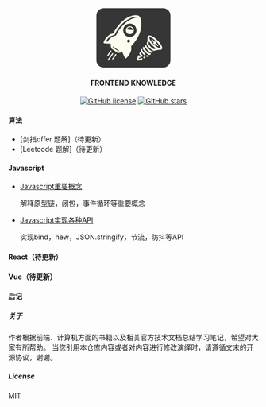 <div align="center">
    <img src="assets/pics/main.png" width="150px">
    <br>

#### FRONTEND KNOWLEDGE

[![GitHub license](https://img.shields.io/github/license/CoderNie/frontend_knowledge.svg)](https://github.com/CoderNie/frontend_knowledge/blob/master/LICENSE)  [![GitHub stars](https://img.shields.io/github/stars/CoderNie/frontend_knowledge.svg)](https://github.com/CoderNie/frontend_knowledge/stargazers)

</div>







#### 算法

* [剑指offer 题解]（待更新）
* [Leetcode 题解]（待更新）

#### Javascript

* [Javascript重要概念](javascript重要概念.md)

    解释原型链，闭包，事件循环等重要概念

* [Javascript实现各种API](Javascript实现各种API.md)

    实现bind，new，JSON.stringify，节流，防抖等API

#### React（待更新）

#### Vue（待更新）

#### 后记
##### 关于
作者根据前端、计算机方面的书籍以及相关官方技术文档总结学习笔记，希望对大家有所帮助。
当您引用本仓库内容或者对内容进行修改演绎时，请遵循文末的开源协议，谢谢。
##### License
MIT